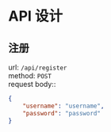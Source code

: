 # API 设计

## 注册

url: `/api/register`    
method: `POST`    
request body::
```json
{
    "username": "username",
    "password": "password"
}
```